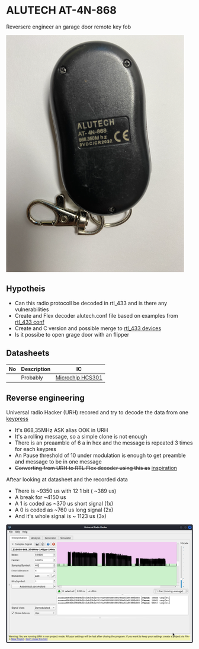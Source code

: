 # ALUTECH AT-4N-868
Reversere engineer an garage door remote key fob 

![AT-4N-868](AT_4N_868.png) 


## Hypotheis
* Can this radio protocoll be decoded in rtl_433 and is there any vulnerabilities 
* Create and Flex decoder alutech.conf file based on examples from [rtl_433 conf](https://github.com/merbanan/rtl_433/tree/master/conf)
* Create and C version and possible merge to [rtl_433 devices](https://github.com/merbanan/rtl_433/tree/master/src/devices)
* Is it possibe to open grage door with an flipper

## Datasheets 
| No       | Description | IC           |
| ---      | ---         |---           |
|        | Probably         | [Microchip HCS301](https://ww1.microchip.com/downloads/aemDocuments/documents/MCU08/ProductDocuments/DataSheets/21143C.pdf)  |

## Reverse engineering
Universal radio Hacker (URH) recored and try to decode the data from one [keypress](urh_alutech.complex16s) 
* It's 868,35MHz ASK alias OOK in URH 
* It's a rolling message, so a simple clone is not enough 
* There is an preaamble of 6 a in hex and the message is repeated 3 times for each keypres
* An Pause threshold of 10 under modulation is enough to get preamble and message to be in one message
* ~~Converting from URH to RTL Flex decoder using this as~~ [inspiration](https://github.com/klohner/klohner.github.io/blob/master/SDR/Decoding/Example_2019-01-24/README.md)

Aftear looking at datasheet and the recorded data
* There is ~9350 us with 12 1 bit ( ~389 us)
* A break for ~4150 us
* A 1 is coded as ~370 us short signal (1x)
* A 0 is coded as ~760 us long signal (2x)
* And it's whole signal is ~ 1123 us  (3x)

![AT-4N-868](urh_AT_4N_868.png)

